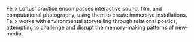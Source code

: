 Felix Loftus’ practice encompasses interactive sound, film, and computational photography, using them to create immersive installations. Felix works with environmental storytelling through relational poetics, attempting to challenge and disrupt the memory-making patterns of new-media.